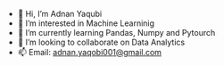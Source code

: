 - 👋 Hi, I’m Adnan Yaqubi
- 👀 I’m interested in Machine Learninig 
- 🌱 I’m currently learning Pandas, Numpy and Pytourch
- 💞️ I’m looking to collaborate on Data Analytics
- 📫 Email: adnan.yaqobi001@gmail.com

<!---
adnanY001/adnanY001 is a ✨ special ✨ repository because its `README.md` (this file) appears on your GitHub profile.
You can click the Preview link to take a look at your changes.
--->
